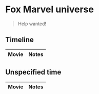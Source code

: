 # Fox Marvel universe

> Help wanted!

## Timeline

| Movie | Notes |
| ----- | ----- |

## Unspecified time

| Movie | Notes |
| ----- | ----- |
